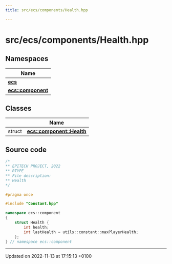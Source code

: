 ```yaml
---
title: src/ecs/components/Health.hpp

---
```


# src/ecs/components/Health.hpp



## Namespaces

| Name           |
| -------------- |
| **[ecs](Namespaces/namespaceecs.md)**  |
| **[ecs::component](Namespaces/namespaceecs_1_1component.md)**  |

## Classes

|                | Name           |
| -------------- | -------------- |
| struct | **[ecs::component::Health](Classes/structecs_1_1component_1_1_health.md)**  |




## Source code

```cpp
/*
** EPITECH PROJECT, 2022
** RTYPE
** File description:
** Health
*/

#pragma once

#include "Constant.hpp"

namespace ecs::component
{
    struct Health {
        int health;
        int lastHealth = utils::constant::maxPlayerHealth;
    };
} // namespace ecs::component
```


-------------------------------

Updated on 2022-11-13 at 17:15:13 +0100
